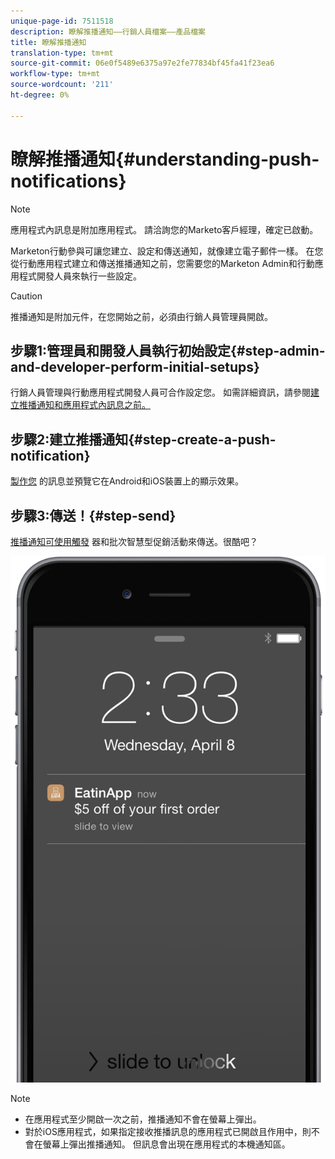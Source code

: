 ```yaml
---
unique-page-id: 7511518
description: 瞭解推播通知——行銷人員檔案——產品檔案
title: 瞭解推播通知
translation-type: tm+mt
source-git-commit: 06e0f5489e6375a97e2fe77834bf45fa41f23ea6
workflow-type: tm+mt
source-wordcount: '211'
ht-degree: 0%

---
```



# 瞭解推播通知{#understanding-push-notifications}

>[!NOTE]
>
>應用程式內訊息是附加應用程式。 請洽詢您的Marketo客戶經理，確定已啟動。

Marketon行動參與可讓您建立、設定和傳送通知，就像建立電子郵件一樣。  在您從行動應用程式建立和傳送推播通知之前，您需要您的Marketon Admin和行動應用程式開發人員來執行一些設定。

>[!CAUTION]
>
>推播通知是附加元件，在您開始之前，必須由行銷人員管理員開啟。

## 步驟1:管理員和開發人員執行初始設定{#step-admin-and-developer-perform-initial-setups}

行銷人員管理與行動應用程式開發人員可合作設定您。 如需詳細資訊，請參閱[建立推播通知和應用程式內訊息之前。](/help/marketo/product-docs/mobile-marketing/admin/before-you-create-push-notifications-and-in-app-messages.md)

## 步驟2:建立推播通知{#step-create-a-push-notification}

[製作您](/help/marketo/product-docs/mobile-marketing/push-notifications/create-a-push-notification.md) 的訊息並預覽它在Android和iOS裝置上的顯示效果。

## 步驟3:傳送！{#step-send}

[推播通知可使用觸發](/help/marketo/product-docs/mobile-marketing/push-notifications/send-a-mobile-push-notification.md) 器和批次智慧型促銷活動來傳送。很酷吧？

![](assets/image2015-4-27-8-3a41-3a43.png)

>[!NOTE]
>
>* 在應用程式至少開啟一次之前，推播通知不會在螢幕上彈出。
>* 對於iOS應用程式，如果指定接收推播訊息的應用程式已開啟且作用中，則不會在螢幕上彈出推播通知。 但訊息會出現在應用程式的本機通知區。

